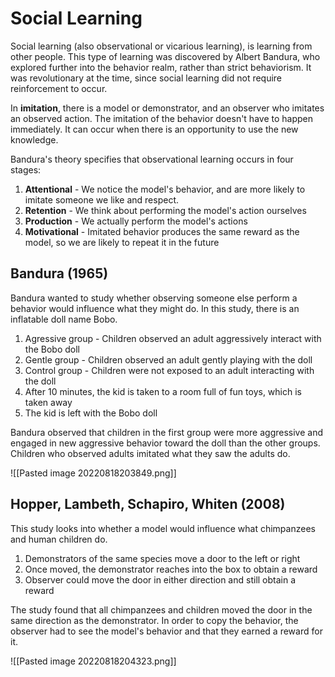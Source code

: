 # Social Learning
Social learning (also observational or vicarious learning), is learning from other people. This type of learning was discovered by Albert Bandura, who explored further into the behavior realm, rather than strict behaviorism. It was revolutionary at the time, since social learning did not require reinforcement to occur. 

In **imitation**, there is a model or demonstrator, and an observer who imitates an observed action. The imitation of the behavior doesn't have to happen immediately. It can occur when there is an opportunity to use the new knowledge.

Bandura's theory specifies that observational learning occurs in four stages:
1. **Attentional** - We notice the model's behavior, and are more likely to imitate someone we like and respect.
2. **Retention** - We think about performing the model's action ourselves
3. **Production** - We actually perform the model's actions
4. **Motivational** - Imitated behavior produces the same reward as the model, so we are likely to repeat it in the future

## Bandura (1965)
Bandura wanted to study whether observing someone else perform a behavior would influence what they might do. In this study, there is an inflatable doll name Bobo. 
1. Agressive group - Children observed an adult aggressively interact with the Bobo doll
2. Gentle group - Children observed an adult gently playing with the doll
3. Control group - Children were not exposed to an adult interacting with the doll
4. After 10 minutes, the kid is taken to a room full of fun toys, which is taken away
5. The kid is left with the Bobo doll

Bandura observed that children in the first group were more aggressive and engaged in new aggressive behavior toward the doll than the other groups. Children who observed adults imitated what they saw the adults do.

![[Pasted image 20220818203849.png]]

## Hopper, Lambeth, Schapiro, Whiten (2008)
This study looks into whether a model would influence what chimpanzees and human children do.
1. Demonstrators of the same species move a door to the left or right
2. Once moved, the demonstrator reaches into the box to obtain a reward
3. Observer could move the door in either direction and still obtain a reward

The study found that all chimpanzees and children moved the door in the same direction as the demonstrator. In order to copy the behavior, the observer had to see the model's behavior and that they earned a reward for it.

![[Pasted image 20220818204323.png]]
